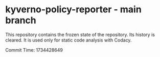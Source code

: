 # kyverno-policy-reporter - main branch

This repository contains the frozen state of the repository.
Its history is cleared. It is used only for static code
analysis with Codacy.

Commit Time: 1734428649